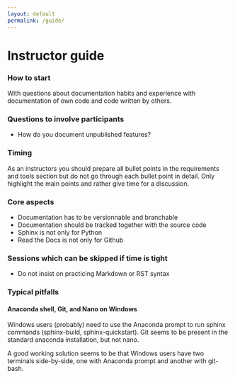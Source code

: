 ```yaml
---
layout: default
permalink: /guide/
---
```


# Instructor guide

### How to start

With questions about documentation habits and experience with documentation
of own code and code written by others.


### Questions to involve participants

- How do you document unpublished features?


### Timing

As an instructors you should prepare all bullet points in the requirements and
tools section but do not go through each bullet point in detail. Only highlight
the main points and rather give time for a discussion.


### Core aspects

- Documentation has to be versionnable and branchable
- Documentation should be tracked together with the source code
- Sphinx is not only for Python
- Read the Docs is not only for Github


### Sessions which can be skipped if time is tight

- Do not insist on practicing Markdown or RST syntax


### Typical pitfalls

#### Anaconda shell, Git, and Nano on Windows

Windows users (probably) need to use the Anaconda prompt to run sphinx commands
(sphinx-build, sphinx-quickstart). Git seems to be present in the standard
anaconda installation, but not nano.

A good working solution seems to be that Windows users have two terminals
side-by-side, one with Anaconda prompt and another with git-bash.
